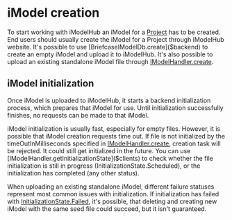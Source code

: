 # iModel creation

To start working with iModelHub an iModel for a [Project]($clients) has to be created. End users should usually create the iModel for a Project through iModelHub website. It's possible to use [BriefcaseIModelDb.create]($backend) to create an empty iModel and upload it to iModelHub. It's also possible to upload an existing standalone iModel file through [IModelHandler.create]($clients).

## iModel initialization

Once iModel is uploaded to iModelHub, it starts a backend initialization process, which prepares that iModel for use. Until initialization successfully finishes, no requests can be made to that iModel.

iModel initialization is usually fast, especially for empty files. However, it is possible that iModel creation requests time out. If file is not initialized by the timeOutInMilliseconds specified in [IModelHandler.create]($clients), creation task will be rejected. It could still get initialized in the future. You can use [IModelHandler.getInitializationState]($clients) to check whether the file initialization is still in progress (InitializationState.Scheduled), or the initialization has completed (any other status).

When uploading an existing standalone iModel, different failure statuses represent most common issues with initialization. If initialization has failed with [InitializationState.Failed]($clients), it's possible, that deleting and creating new iModel with the same seed file could succeed, but it isn't guaranteed.

